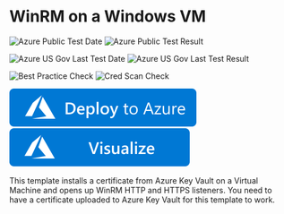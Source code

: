 # WinRM on a Windows VM

![Azure Public Test Date](https://azurequickstartsservice.blob.core.windows.net/badges/201-vm-winrm-keyvault-windows/PublicLastTestDate.svg)
![Azure Public Test Result](https://azurequickstartsservice.blob.core.windows.net/badges/201-vm-winrm-keyvault-windows/PublicDeployment.svg)

![Azure US Gov Last Test Date](https://azurequickstartsservice.blob.core.windows.net/badges/201-vm-winrm-keyvault-windows/FairfaxLastTestDate.svg)
![Azure US Gov Last Test Result](https://azurequickstartsservice.blob.core.windows.net/badges/201-vm-winrm-keyvault-windows/FairfaxDeployment.svg)

![Best Practice Check](https://azurequickstartsservice.blob.core.windows.net/badges/201-vm-winrm-keyvault-windows/BestPracticeResult.svg)
![Cred Scan Check](https://azurequickstartsservice.blob.core.windows.net/badges/201-vm-winrm-keyvault-windows/CredScanResult.svg)

[![Deploy To Azure](https://raw.githubusercontent.com/Azure/azure-quickstart-templates/master/1-CONTRIBUTION-GUIDE/images/deploytoazure.svg?sanitize=true)]("https://portal.azure.com/#create/Microsoft.Template/uri/https%3A%2F%2Fraw.githubusercontent.com%2FAzure%2Fazure-quickstart-templates%2Fmaster%2F201-vm-winrm-keyvault-windows%2Fazuredeploy.json")  [![Visualize](https://raw.githubusercontent.com/Azure/azure-quickstart-templates/master/1-CONTRIBUTION-GUIDE/images/visualizebutton.svg?sanitize=true)]("http://armviz.io/#/?load=https%3A%2F%2Fraw.githubusercontent.com%2FAzure%2Fazure-quickstart-templates%2Fmaster%2F201-vm-winrm-keyvault-windows%2Fazuredeploy.json")

This template installs a certificate from Azure Key Vault on a Virtual Machine and opens up WinRM HTTP and HTTPS listeners. You need to have a certificate uploaded to Azure Key Vault for this template to work.


